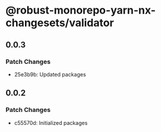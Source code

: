 # @robust-monorepo-yarn-nx-changesets/validator

## 0.0.3

### Patch Changes

- 25e3b9b: Updated packages

## 0.0.2

### Patch Changes

- c55570d: Initialized packages
